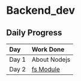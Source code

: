 ﻿# Backend_dev
## Daily Progress
| Day | Work Done |
|:---|:---|
| Day 1 | About Nodejs |
| Day 2 | <a href="https://github.com/Shubh-ujala/Backend_dev/tree/main/01_fs_module"> fs Module |
